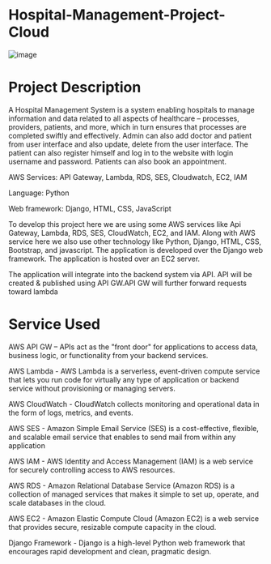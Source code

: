 # Hospital-Management-Project-Cloud

![image](https://github.com/Aashay98/Hospital-Management-Project-Cloud-main/assets/45003980/13bbea24-a8fb-4d12-b58b-1008a2cbc1ed)

# Project Description

A Hospital Management System is a system enabling hospitals to manage
information and data related to all aspects of healthcare – processes, providers,
patients, and more, which in turn ensures that processes are completed swiftly
and effectively.
Admin can also add doctor and patient from user interface and also update,
delete from the user interface.
The patient can also register himself and log in to the website with login username
and password. Patients can also book an appointment.

AWS Services: API Gateway, Lambda, RDS, SES, Cloudwatch, EC2, IAM

Language: Python

Web framework: Django, HTML, CSS, JavaScript

To develop this project here we are using some AWS services like Api Gateway, Lambda, RDS, SES, CloudWatch, EC2, and IAM. Along with AWS service here we also use other technology like Python, Django, HTML, CSS, Bootstrap, and javascript. The application is developed over the Django web framework. The application is hosted over an EC2 server.

The application will integrate into the backend system via API. API will be created & published using API GW.API GW will further forward requests toward lambda

# Service Used
AWS API GW – APIs act as the "front door" for applications to access data, business logic, or functionality from your backend services.

AWS Lambda - AWS Lambda is a serverless, event-driven compute service that lets you run code for virtually any type of application or backend service without provisioning or managing servers.

AWS CloudWatch - CloudWatch collects monitoring and operational data in the form of logs, metrics, and events.

AWS SES - Amazon Simple Email Service (SES) is a cost-effective, flexible, and scalable email service that enables to send mail from within any application

AWS IAM - AWS Identity and Access Management (IAM) is a web service for securely controlling access to AWS resources.

AWS RDS - Amazon Relational Database Service (Amazon RDS) is a collection of managed services that makes it simple to set up, operate, and scale databases in the cloud.

AWS EC2 - Amazon Elastic Compute Cloud (Amazon EC2) is a web service that provides secure, resizable compute capacity in the cloud.

Django Framework - Django is a high-level Python web framework that encourages rapid development and clean, pragmatic design.
